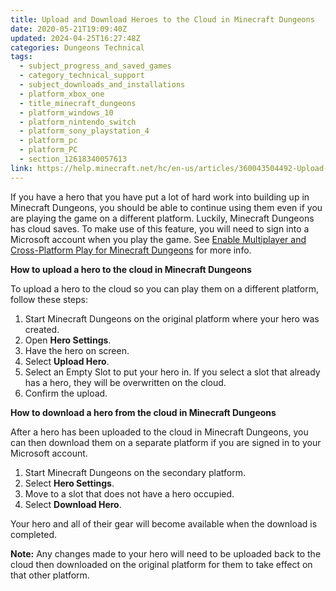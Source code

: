 ```yaml
---
title: Upload and Download Heroes to the Cloud in Minecraft Dungeons
date: 2020-05-21T19:09:40Z
updated: 2024-04-25T16:27:48Z
categories: Dungeons Technical
tags:
  - subject_progress_and_saved_games
  - category_technical_support
  - subject_downloads_and_installations
  - platform_xbox_one
  - title_minecraft_dungeons
  - platform_windows_10
  - platform_nintendo_switch
  - platform_sony_playstation_4
  - platform_pc
  - platform_PC
  - section_12618340057613
link: https://help.minecraft.net/hc/en-us/articles/360043504492-Upload-and-Download-Heroes-to-the-Cloud-in-Minecraft-Dungeons
---
```


If you have a hero that you have put a lot of hard work into building up in Minecraft Dungeons, you should be able to continue using them even if you are playing the game on a different platform. Luckily, Minecraft Dungeons has cloud saves. To make use of this feature, you will need to sign into a Microsoft account when you play the game. See [Enable Multiplayer and Cross-Platform Play for Minecraft Dungeons](./Enable-Multiplayer-and-Cross-Platform-Play-for-Minecraft-Dungeons.md) for more info.

**How to upload a hero to the cloud in Minecraft Dungeons**

To upload a hero to the cloud so you can play them on a different platform, follow these steps:

1.  Start Minecraft Dungeons on the original platform where your hero was created.
2.  Open **Hero Settings**.
3.  Have the hero on screen.
4.  Select **Upload Hero**.
5.  Select an Empty Slot to put your hero in. If you select a slot that already has a hero, they will be overwritten on the cloud.
6.  Confirm the upload.

**How to download a hero from the cloud in Minecraft Dungeons**

After a hero has been uploaded to the cloud in Minecraft Dungeons, you can then download them on a separate platform if you are signed in to your Microsoft account.

1.  Start Minecraft Dungeons on the secondary platform.
2.  Select **Hero Settings**.
3.  Move to a slot that does not have a hero occupied.
4.  Select **Download Hero**.

Your hero and all of their gear will become available when the download is completed.

**Note:** Any changes made to your hero will need to be uploaded back to the cloud then downloaded on the original platform for them to take effect on that other platform.

